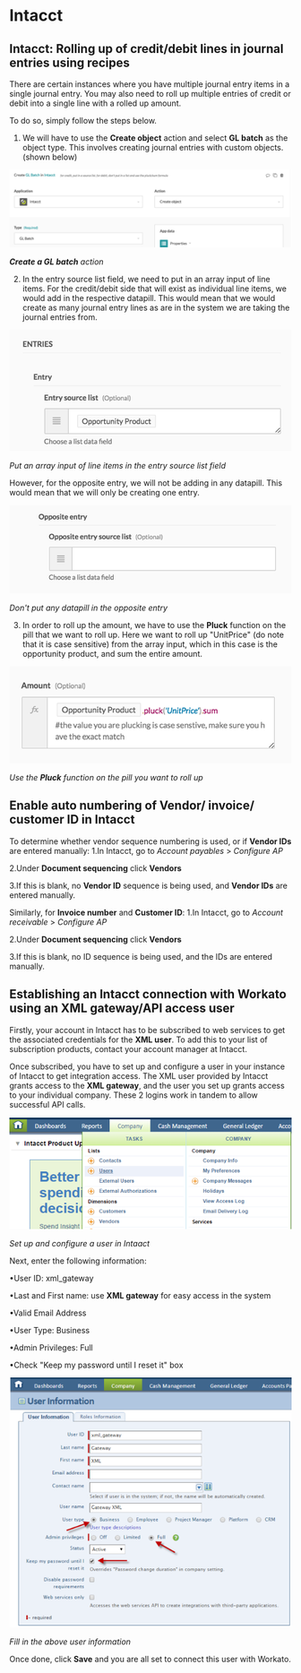 # Intacct


## Intacct: Rolling up of credit/debit lines in journal entries using recipes
There are certain instances where you have multiple journal entry items in a single journal entry. You may also need to roll up multiple entries of credit or debit into a single line with a rolled up amount.




To do so, simply follow the steps below. 


1. We will have to use the **Create object** action and select **GL batch** as the object type. This involves creating journal entries with custom objects. (shown below)

![Create GL batch action](/assets/images/connectors/intaact/create-GL-batch-action.png)

***Create a GL batch** action*

2. In the entry source list field, we need to put in an array input of line items. For the credit/debit side that will exist as individual line items, we would add in the respective datapill. This would mean that we would create as many journal entry lines as are in the system we are taking the journal entries from.

![Put array in entry source list field](/assets/images/connectors/intaact/entry-source-list-field-array.png)

*Put an array input of line items in the entry source list field*

  However, for the opposite entry, we will not be adding in any datapill. This would mean that we will only be creating one entry. 

![No data pill in opposite entry](/assets/images/connectors/intaact/opposite-entry-blank.png)

*Don't put any datapill in the opposite entry*

3. In order to roll up the amount, we have to use the **Pluck** function on the pill that we want to roll up. Here we want to roll up "UnitPrice" (do note that it is case sensitive) from the array input, which in this case is the opportunity product, and sum the entire amount.

![Pluck function on pill to be rolled up](/assets/images/connectors/intaact/pluck-function-on-pill.png)

*Use the **Pluck** function on the pill you want to roll up*


## Enable auto numbering of Vendor/ invoice/ customer ID in Intacct 

To determine whether vendor sequence numbering is used, or if **Vendor IDs** are entered manually:
1.In Intacct, go to *Account payables* > *Configure AP* 

2.Under **Document sequencing** click **Vendors** 

3.If this is blank, no **Vendor ID** sequence is being used, and **Vendor IDs** are entered manually.

Similarly, for **Invoice number** and **Customer ID**:
1.In Intacct, go to *Account receivable* > *Configure AP* 

2.Under **Document sequencing** click **Vendors** 

3.If this is blank, no ID sequence is being used, and the IDs are entered manually.


## Establishing an Intacct connection with Workato using an XML gateway/API access user

Firstly, your account in Intacct has to be subscribed to web services to get the associated credentials for the **XML user**. To add this to your list of subscription products, contact your account manager at Intacct.

Once subscribed, you have to set up and configure a user in your instance of Intacct to get integration access. The XML user provided by Intacct grants access to the **XML gateway**, and the user you set up grants access to your individual company. These 2 logins work in tandem to allow successful API calls. 

![Set up and configure user](/assets/images/connectors/intaact/set-up-user.png)

*Set up and configure a user in Intaact*

Next, enter the following information:
  
•User ID: xml_gateway 

•Last and First name: use **XML gateway** for easy access in the system

•Valid Email Address

•User Type: Business 

•Admin Privileges: Full 

•Check "Keep my password until I reset it" box

![Fill in user information](/assets/images/connectors/intaact/fill-in-info.png)

*Fill in the above user information*

Once done, click **Save** and you are all set to connect this user with Workato. 
